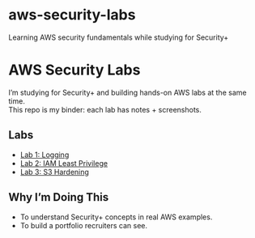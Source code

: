 # aws-security-labs
Learning AWS security fundamentals while studying for Security+
# AWS Security Labs

I’m studying for Security+ and building hands-on AWS labs at the same time.  
This repo is my binder: each lab has notes + screenshots.

## Labs
- [Lab 1: Logging](lab1-logging.md)
- [Lab 2: IAM Least Privilege](lab2-iam.md)
- [Lab 3: S3 Hardening](lab3-s3.md)

## Why I’m Doing This
- To understand Security+ concepts in real AWS examples.
- To build a portfolio recruiters can see.

